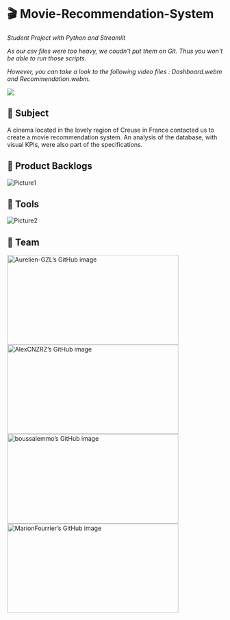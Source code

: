 # :clapper:  Movie-Recommendation-System 
*Student Project with Python and Streamlit*

*As our csv files were too heavy, we coudn't put them on Git. Thus you won't be able to run those scripts.*

*However, you can take a look to the following video files : Dashboard.webm and Recommendation.webm.*

![](Recommendation_System.gif)

## :beginner: Subject 

A cinema located in the lovely region of Creuse in France contacted us to create a movie recommendation system. 
An analysis of the database, with visual KPIs, were also part of the specifications.


## :dart: Product Backlogs

![Picture1](Pictures/ProductBacklogs.png)


## :wrench: Tools

![Picture2](Pictures/WorkflowDiagram.png)


## :handshake: Team

<a href="https://github.com/Aurelien-GZL" target="_blank" rel="noopener noreferrer"><img src="https://crd.so/i/Aurelien-GZL?dark" alt="Aurelien-GZL’s GitHub image" width="400" height="208.5" />
<a href="https://github.com/AlexCNZRZ" target="_blank" rel="noopener noreferrer"><img src="https://crd.so/i/AlexCNZRZ?dark" alt="AlexCNZRZ’s GitHub image" width="400" height="208.5" />
<a href="https://github.com/boussalemmo" target="_blank" rel="noopener noreferrer"><img src="https://crd.so/i/boussalemmo?dark" alt="boussalemmo’s GitHub image" width="400" height="208.5" />
<a href="https://github.com/MarionFourrier" target="_blank" rel="noopener noreferrer"><img src="https://crd.so/i/MarionFourrier?dark" alt="MarionFourrier’s GitHub image" width="400" height="208.5" />
